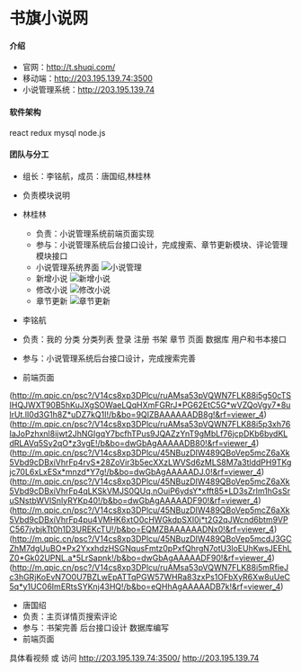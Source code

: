 # 书旗小说网

#### 介绍
* 官网：http://t.shuqi.com/
* 移动端：http://203.195.139.74:3500
* 小说管理系统：http://203.195.139.74

#### 软件架构
react
redux
mysql
node.js


#### 团队与分工
* 组长：李铭航，成员：唐国绍,林桂林
* 负责模块说明
* 林桂林
  * 负责：小说管理系统前端页面实现
  * 参与：小说管理系统后台接口设计，完成搜索、章节更新模块、评论管理模块接口
  * 小说管理系统界面
 ![小说管理](http://m.qpic.cn/psc?/V11b1aXr1KCcEK/TmEUgtj9EK6.7V8ajmQrEGvEOZj8AOVBnkCkFPlHRtFrMb48XT1ZlscIaFHR4f0rGn6AbJNLObLp0TvkD5Jcfo8wd6bDdtoKZWCkTtm.Fqc!/b&bo=gAepAwAAAAADJy8!&rf=viewer_4&t=5)
  * 新增小说
 ![新增小说](http://m.qpic.cn/psc?/V11b1aXr1KCcEK/TmEUgtj9EK6.7V8ajmQrEEFy3hqlZg46vslwC1kz3DWWvKhDDEcvSt1BsqbX6KkU2I.17T.KO70ez*FMtRXrfqgaLIvBukrqw7D5F9ZIYBI!/b&bo=gAepAwAAAAADJy8!&rf=viewer_4&t=5)
  * 修改小说
 ![修改小说](http://m.qpic.cn/psc?/V11b1aXr1KCcEK/TmEUgtj9EK6.7V8ajmQrEPf.qsKUpxQCAbDWVJET5FENDxG6CXP0ueDG7S.fkk1hr95L9QQlhCB5qJfOrBtiQ3c9FN9wL1Us9rMDuGAwZNM!/b&bo=gAepAwAAAAADJy8!&rf=viewer_4&t=5)
  * 章节更新
 ![章节更新](http://m.qpic.cn/psc?/V11b1aXr1KCcEK/TmEUgtj9EK6.7V8ajmQrEI3fbVGFjDRfyOHh9SvdRce0xPsZdqY84TGLlLvgbf97Uhhah3QK.TyXDHQu9pNIV9ibVBH7hPo*.9WiYJCAtcA!/b&bo=gAepAwAAAAADFx8!&rf=viewer_4&t=5)
 
 
 
 * 李铭航 
  * 负责：我的 分类 分类列表 登录 注册 书架  章节 页面 数据库 用户和书本接口
  * 参与：小说管理系统后台接口设计，完成搜索完善
  * 前端页面
   
   (http://m.qpic.cn/psc?/V14cs8xp3DPlcu/ruAMsa53pVQWN7FLK88i5g50cTSIHQJWXT90B5hKuJXgSOWaeLQqHXmFGRrJ*PG62EtC5G*wVZQoVgy7*8ulrUt.lI0d3G1h8Z*uDZ7kQ1I!/b&bo=9QIZBAAAAAADB8g!&rf=viewer_4)
(http://m.qpic.cn/psc?/V14cs8xp3DPlcu/ruAMsa53pVQWN7FLK88i5p3xh76IaJoPzhxnl8ijwt2JhNGIgqY7bcfhTPus9JQAZzYnT9gMbLf76jcpDKb6bydKLdRLAVq5Sy2qO*z3vgE!/b&bo=dwGbAgAAAAADB80!&rf=viewer_4)
(http://m.qpic.cn/psc?/V14cs8xp3DPlcu/45NBuzDIW489QBoVep5mcZ6aXk5Vbd9cDBxiVhrFp4rvS*28ZoVir3b5ecXXzLWVSd6zMLS8M7a3tlddPH9TKgjc70L6xLxESx*mnzd*Y7g!/b&bo=dwGbAgAAAAADJ.0!&rf=viewer_4)
(http://m.qpic.cn/psc?/V14cs8xp3DPlcu/45NBuzDIW489QBoVep5mcZ6aXk5Vbd9cDBxiVhrFp4qLKSkVMJS0QUq.nOuiP6ydsY*xfft85*LD3sZrlm1hGsSruSNstbWVISnlyRYKp40!/b&bo=dwGbAgAAAAADF90!&rf=viewer_4)
(http://m.qpic.cn/psc?/V14cs8xp3DPlcu/45NBuzDIW489QBoVep5mcZ6aXk5Vbd9cDBxiVhrFp4pu4VMHK6xtO0cHWGkdpSXI0j*t2G2qJWcnd6btm9VPC567jvbjkTt0h1D3UREKcTU!/b&bo=EQMZBAAAAAADNx0!&rf=viewer_4)
(http://m.qpic.cn/psc?/V14cs8xp3DPlcu/45NBuzDIW489QBoVep5mcdJ3GCZhM7dgUuBO*Px2YxxhdzHSGNqusFmtz0pPxfQhrgN7otU3loEUhKwsJEEhLZ0*Gk02UPNL.a*5LrSapnk!/b&bo=dwGbAgAAAAADF90!&rf=viewer_4)
(http://m.qpic.cn/psc?/V14cs8xp3DPlcu/ruAMsa53pVQWN7FLK88i5mRfieJc3hGRjKoEvN7O0U7BZLwEpATTqPGW57WHRa83zxPs1OFbXyR6Xw8uUeC5q*y1UC06ImERtsSYKnj43HQ!/b&bo=eQHhAgAAAAADB7k!&rf=viewer_4)

 
 * 唐国绍
  * 负责：主页详情页搜索评论
  * 参与：书架完善 后台接口设计 数据库编写
  * 前端页面
   
   具体看视频 或 访问 http://203.195.139.74:3500/    http://203.195.139.74


   


